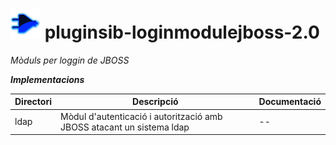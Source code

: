 # ![Logo](https://github.com/GovernIB/maven/raw/binaris/pluginsib/projectinfo_Attachments/icon.jpg) pluginsib-loginmodulejboss-2.0
*Mòduls per loggin de JBOSS*

***Implementacions***

Directori | Descripció | Documentació
------------ | ------------- | -------------
ldap | Mòdul d'autenticació i autorització amb JBOSS atacant un sistema ldap | --

